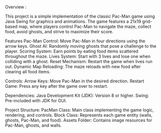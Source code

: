 Overview :

This project is a simple implementation of the classic Pac-Man game using Java Swing for graphics and animations. The game features a 21x19 grid-based map, where players control Pac-Man to navigate the maze, collect food, avoid ghosts, and strive to maximize their score.

Features
Pac-Man Control: 
Move Pac-Man in four directions using the arrow keys.
Ghost AI:
Randomly moving ghosts that pose a challenge to the player.
Scoring System: 
Earn points by eating food items scattered throughout the maze.
Lives System: 
Start with 3 lives and lose one when colliding with a ghost.
Reset Mechanism:
Restart the game when lives run out.
Dynamic Map Reloading: 
The maze reloads with new food after clearing all food items.


Controls:
Arrow Keys: Move Pac-Man in the desired direction.
Restart Game: Press any key after the game over to restart.


Dependencies:
Java Development Kit (JDK): Version 8 or higher.
Swing: Pre-included with JDK for GUI.


Project Structure:
PacMan Class: Main class implementing the game logic, rendering, and controls.
Block Class: Represents each game entity (walls, ghosts, Pac-Man, and food).
Assets Folder: Contains image resources for Pac-Man, ghosts, and walls.

